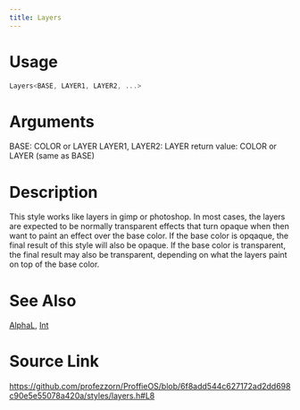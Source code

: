 ```yaml
---
title: Layers
---
```


# Usage
```cpp
Layers<BASE, LAYER1, LAYER2, ...>
```

# Arguments
BASE: COLOR or LAYER
LAYER1, LAYER2: LAYER
return value: COLOR or LAYER (same as BASE)

# Description
This style works like layers in gimp or photoshop.
In most cases, the layers are expected to be normally transparent effects
that turn opaque when then want to paint an effect over the base color.
If the base color is opqaque, the final result of this style will also be
opaque. If the base color is transparent, the final result may also be transparent,
depending on what the layers paint on top of the base color.

# See Also
[AlphaL](/config/styles/AlphaL.html), [Int](/config/functions/Int.html)

# Source Link
https://github.com/profezzorn/ProffieOS/blob/6f8add544c627172ad2dd698c90e5e55078a420a/styles/layers.h#L8
